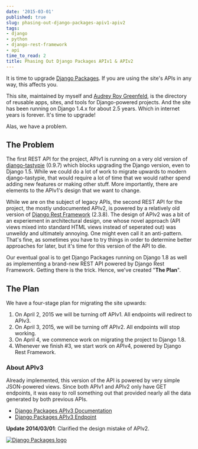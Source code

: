 ```yaml
---
date: '2015-03-01'
published: true
slug: phasing-out-django-packages-apiv1-apiv2
tags:
- django
- python
- django-rest-framework
- api
time_to_read: 2
title: Phasing Out Django Packages APIv1 & APIv2
---
```


It is time to upgrade [Django
Packages](https://www.djangopackages.com/). If you are using the site's
APIs in any way, this affects you.

This site, maintained by myself and [Audrey Roy
Greenfeld](https://audrey.roygreenfeld.com), is the directory of reusable
apps, sites, and tools for Django-powered projects. And the site has
been running on Django 1.4.x for about 2.5 years. Which in internet
years is forever. It's time to upgrade!

Alas, we have a problem.

## The Problem

The first REST API for the project, APIv1 is running on a very old
version of
[django-tastypie](https://pypi.python.org/pypi/django-tastypie/0.9.7)
(0.9.7) which blocks upgrading the Django version, even to Django 1.5.
While we could do a lot of work to migrate upwards to modern
django-tastypie, that would require a lot of time that we would rather
spend adding new features or making other stuff. More importantly, there
are elements to the APIv1's design that we want to change.

While we are on the subject of legacy APIs, the second REST API for the
project, the mostly undocumented APIv2, is powered by a relatively old
version of [Django Rest
Framework](https://pypi.python.org/pypi/djangorestframework/2.3.8)
(2.3.8). The design of APIv2 was a bit of an experiement in
architectural design, one whose novel approach (API views mixed into
standard HTML views instead of seperated out) was unweildy and
ultimately annoying. One might even call it an anti-pattern. That's
fine, as sometimes you have to try things in order to determine better
approaches for later, but it's time for this version of the API to die.

Our eventual goal is to get Django Packages running on Django 1.8 as
well as implementing a brand-new REST API powered by Django Rest
Framework. Getting there is the trick. Hence, we've created "**The
Plan**".

## The Plan

We have a four-stage plan for migrating the site upwards:

1.  On April 2, 2015 we will be turning off APIv1. All endpoints will
    redirect to APIv3.
2.  On April 3, 2015, we will be turning off APIv2. All endpoints will
    stop working.
3.  On April 4, we commence work on migrating the project to Django 1.8.
4.  Whenever we finish #3, we start work on APIv4, powered by Django
    Rest Framework.

### About APIv3

Already implemented, this version of the API is powered by very simple
JSON-powered views. Since both APIv1 and APIv2 only have GET endpoints,
it was easy to roll something out that provided nearly all the data
generated by both previous APIs.

-   [Django Packages APIv3
    Documentation](https://djangopackages.readthedocs.org/en/latest/apiv3_docs.html)
-   [Django Packages APIv3
    Endpoint](https://www.djangopackages.com/api/v3/)

**Update 2014/03/01**: Clarified the design mistake of APIv2.

[![Django Packages logo](images/logo_501x316.png)](https://www.djangopackages.org/)
